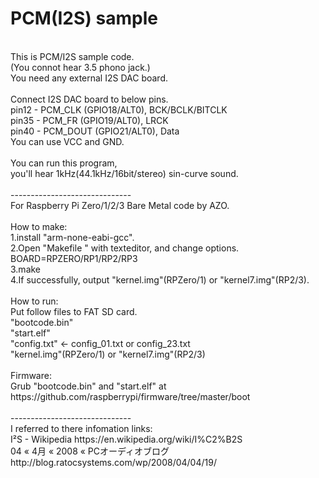 PCM(I2S) sample
===============
<br />
This is PCM/I2S sample code.<br />
(You connot hear 3.5 phono jack.)<br />
You need any external I2S DAC board.<br />
<br />
Connect I2S DAC board to below pins.<br />
pin12 - PCM_CLK  (GPIO18/ALT0), BCK/BCLK/BITCLK<br />
pin35 - PCM_FR   (GPIO19/ALT0), LRCK<br />
pin40 - PCM_DOUT (GPIO21/ALT0), Data<br />
You can use VCC and GND.<br />
<br />
You can run this program,<br />
you'll hear 1kHz(44.1kHz/16bit/stereo) sin-curve sound.<br />
<br />
------------------------------<br />
For Raspberry Pi Zero/1/2/3 Bare Metal code by AZO.<br />
<br />
How to make:<br />
1.install "arm-none-eabi-gcc".<br />
2.Open "Makefile " with texteditor, and change options.<br />
  BOARD=RPZERO/RP1/RP2/RP3<br />
3.make<br />
4.If successfully, output "kernel.img"(RPZero/1) or "kernel7.img"(RP2/3).<br />
<br />
How to run:<br />
Put follow files to FAT SD card.<br />
"bootcode.bin"<br />
"start.elf"<br />
"config.txt" &lt;- config_01.txt or config_23.txt<br />
"kernel.img"(RPZero/1) or "kernel7.img"(RP2/3)<br />
<br />
Firmware:<br />
Grub "bootcode.bin" and "start.elf" at<br />
https://github.com/raspberrypi/firmware/tree/master/boot<br />
<br />
------------------------------<br />
I referred to there infomation links:<br />
I²S - Wikipedia https://en.wikipedia.org/wiki/I%C2%B2S<br />
04 « 4月 « 2008 « PCオーディオブログ http://blog.ratocsystems.com/wp/2008/04/04/19/<br />



